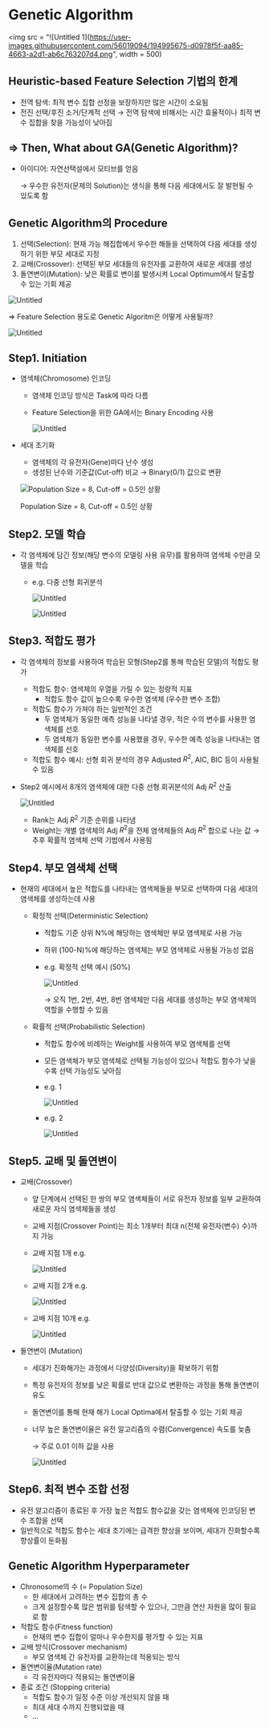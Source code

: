 # Genetic Algorithm

<img src = "![Untitled 1](https://user-images.githubusercontent.com/56019094/194995675-d0978f5f-aa85-4663-a2d1-ab6c763207d4.png", width = 500)

## Heuristic-based Feature Selection 기법의 한계

- 전역 탐색: 최적 변수 집합 선정을 보장하지만 많은 시간이 소요됨
- 전진 선택/후진 소거/단계적 선택 → 전역 탐색에 비해서는 시간 효율적이나 최적 변수 집합을 찾을 가능성이 낮아짐

## ⇒ Then, What about GA(Genetic Algorithm)?

- 아이디어: 자연선택설에서 모티브를 얻음
    
    → 우수한 유전자(문제의 Solution)는 생식을 통해 다음 세대에서도 잘 발현될 수 있도록 함
    

## Genetic Algorithm의 Procedure

1. 선택(Selection): 현재 가능 해집합에서 우수한 해들을 선택하여 다음 세대를 생성하기 위한 부모 세대로 지정
2. 교배(Crossover): 선택된 부모 세대들의 유전자를 교환하여 새로운 세대를 생성
3. 돌연변이(Mutation): 낮은 확률로 변이를 발생시켜 Local Optimum에서 탈출할 수 있는 기회 제공

![Untitled](Genetic%20Algorithm%2000116ebd6d6145e8a5840389f047caaa/Untitled%201.png)

⇒ Feature Selection 용도로 Genetic Algoritm은 어떻게 사용될까?

![Untitled](Genetic%20Algorithm%2000116ebd6d6145e8a5840389f047caaa/Untitled%202.png)

## Step1. Initiation

- 염색체(Chromosome) 인코딩
    - 염색체 인코딩 방식은 Task에 따라 다름
    - Feature Selection을 위한 GA에서는 Binary Encoding 사용
        
        ![Untitled](Genetic%20Algorithm%2000116ebd6d6145e8a5840389f047caaa/Untitled%203.png)
        
- 세대 초기화
    - 염색체의 각 유전자(Gene)마다 난수 생성
    - 생성된 난수와 기준값(Cut-off) 비교 → Binary(0/1) 값으로 변환
    
    ![Population Size = 8, Cut-off = 0.5인 상황](Genetic%20Algorithm%2000116ebd6d6145e8a5840389f047caaa/Untitled%204.png)
    
    Population Size = 8, Cut-off = 0.5인 상황
    

## Step2. 모델 학습

- 각 염색체에 담긴 정보(해당 변수의 모델링 사용 유무)를 활용하여 염색체 수만큼 모델을 학습
    - e.g. 다중 선형 회귀분석
        
        ![Untitled](Genetic%20Algorithm%2000116ebd6d6145e8a5840389f047caaa/Untitled%205.png)
        
        ![Untitled](Genetic%20Algorithm%2000116ebd6d6145e8a5840389f047caaa/Untitled%206.png)
        
    

## Step3. 적합도 평가

- 각 염색체의 정보를 사용하여 학습된 모형(Step2를 통해 학습된 모델)의 적합도 평가
    - 적합도 함수: 염색체의 우열을 가릴 수 있는 정량적 지표
        - 적합도 함수 값이 높으수록 우수한 염색체 (우수한 변수 조합)
    - 적합도 함수가 가져야 하는 일반적인 조건
        - 두 염색체가 동일한 예측 성능을 나타낼 경우, 적은 수의 변수를 사용한 염색체를 선호
        - 두 염색체가 동일한 변수를 사용했을 경우, 우수한 예측 성능을 나타내는 염색체를 선호
    - 적합도 함수 예시: 선형 회귀 분석의 경우 Adjusted $R^2$, AIC, BIC 등이 사용될 수 있음

- Step2 예시에서 8개의 염색체에 대한 다중 선형 회귀분석의 Adj $R^2$ 산출
    
    ![Untitled](Genetic%20Algorithm%2000116ebd6d6145e8a5840389f047caaa/Untitled%207.png)
    
    - Rank는 Adj $R^2$ 기준 순위를 나타냄
    - Weight는 개별 염색체의 Adj $R^2$을 전체 염색체들의 Adj $R^2$ 합으로 나눈 값 → 추후 확률적 염색체 선택 기법에서 사용됨

## Step4. 부모 염색체 선택

- 현재의 세대에서 높은 적합도를 나타내는 염색체들을 부모로 선택하여 다음 세대의 염색체를 생성하는데 사용
    - 확정적 선택(Deterministic Selection)
        - 적합도 기준 상위 N%에 해당하는 염색체만 부모 염색체로 사용 가능
        - 하위 (100-N)%에 해당하는 염색체는 부모 염색체로 사용될 가능성 없음
        - e.g. 확정적 선택 예시 (50%)
            
            ![Untitled](Genetic%20Algorithm%2000116ebd6d6145e8a5840389f047caaa/Untitled%208.png)
            
            → 오직 1번, 2번, 4번, 8번 염색체만 다음 세대를 생성하는 부모 염색체의 역할을 수행할 수 있음
            
    - 확률적 선택(Probabilistic Selection)
        - 적합도 함수에 비례하는 Weight를 사용하여 부모 염색체를 선택
        - 모든 염색체가 부모 염색체로 선택될 가능성이 있으나 적합도 함수가 낮을수록 선택 가능성도 낮아짐
        - e.g. 1
            
            ![Untitled](Genetic%20Algorithm%2000116ebd6d6145e8a5840389f047caaa/Untitled%209.png)
            
        - e.g. 2
            
            ![Untitled](Genetic%20Algorithm%2000116ebd6d6145e8a5840389f047caaa/Untitled%2010.png)
            

## Step5. 교배 및 돌연변이

- 교배(Crossover)
    - 앞 단계에서 선택된 한 쌍의 부모 염색체들이 서로 유전자 정보를 일부 교환하여 새로운 자식 염색체들을 생성
    - 교배 지점(Crossover Point)는 최소 1개부터 최대 n(전체 유전자(변수) 수)까지 가능
    - 교배 지점 1개 e.g.
        
        ![Untitled](Genetic%20Algorithm%2000116ebd6d6145e8a5840389f047caaa/Untitled%2011.png)
        
    
    - 교배 지점 2개 e.g.
        
        ![Untitled](Genetic%20Algorithm%2000116ebd6d6145e8a5840389f047caaa/Untitled%2012.png)
        
    
    - 교배 지점 10개 e.g.
        
        ![Untitled](Genetic%20Algorithm%2000116ebd6d6145e8a5840389f047caaa/Untitled%2013.png)
        

- 돌연변이 (Mutation)
    - 세대가 진화해가는 과정에서 다양성(Diversity)을 확보하기 위함
    - 특정 유전자의 정보를 낮은 확률로 반대 값으로 변환하는 과정을 통해 돌연변이 유도
    - 돌연변이를 통해 현재 해가 Local Optima에서 탈출할 수 있는 기회 제공
    - 너무 높은 돌연변이율은 유전 알고리즘의 수렴(Convergence) 속도를 늦춤
        
        → 주로 0.01 이하 값을 사용
        
        ![Untitled](Genetic%20Algorithm%2000116ebd6d6145e8a5840389f047caaa/Untitled%2014.png)
        

## Step6. 최적 변수 조합 선정

- 유전 알고리즘이 종료된 후 가장 높은 적합도 함수값을 갖는 염색체에 인코딩된 변수 조합을 선택
- 일반적으로 적합도 함수는 세대 초기에는 급격한 향상을 보이며, 세대가 진화할수록 향상률이 둔화됨

## Genetic Algorithm Hyperparameter

- Chronosome의 수 (= Population Size)
    - 한 세대에서 고려하는 변수 집합의 총 수
    - 크게 설정할수록 많은 범위를 탐색할 수 있으나, 그만큼 연산 자원을 많이 필요로 함
- 적합도 함수(Fitness function)
    - 현재의 변수 집합이 얼마나 우수한지를 평가할 수 있는 지표
- 교배 방식(Crossover mechanism)
    - 부모 염색체 간 유전자를 교환하는데 적용되는 방식
- 돌연변이율(Mutation rate)
    - 각 유전자마다 적용되는 돌연변이율
- 종료 조건 (Stopping criteria)
    - 적합도 함수가 일정 수준 이상 개선되지 않을 때
    - 최대 세대 수까지 진행되었을 때
    - …
